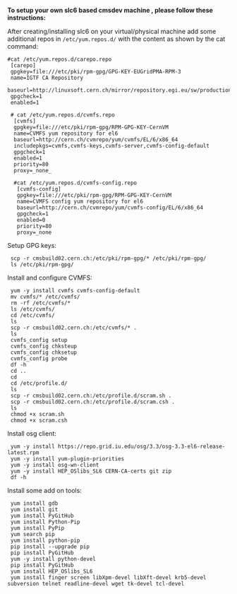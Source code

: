 <b>To setup your own slc6 based cmsdev machine , please follow these instructions:</b>   

After creating/installing slc6 on your virtual/physical machine add some additional repos in `/etc/yum.repos.d/` with the content as shown by the cat command:

    #cat /etc/yum.repos.d/carepo.repo 
     [carepo]
     gpgkey=file:///etc/pki/rpm-gpg/GPG-KEY-EUGridPMA-RPM-3
     name=IGTF CA Repository
     baseurl=http://linuxsoft.cern.ch/mirror/repository.egi.eu/sw/production/cas/1/current/
     gpgcheck=1
     enabled=1
       
     # cat /etc/yum.repos.d/cvmfs.repo 
      [cvmfs]
      gpgkey=file:///etc/pki/rpm-gpg/RPM-GPG-KEY-CernVM
      name=CVMFS yum repository for el6
      baseurl=http://cern.ch/cvmrepo/yum/cvmfs/EL/6/x86_64
      includepkgs=cvmfs,cvmfs-keys,cvmfs-server,cvmfs-config-default
      gpgcheck=1
      enabled=1
      priority=80
      proxy=_none_
      
      #cat /etc/yum.repos.d/cvmfs-config.repo 
       [cvmfs-config]
       gpgkey=file:///etc/pki/rpm-gpg/RPM-GPG-KEY-CernVM
       name=CVMFS config yum repository for el6
       baseurl=http://cern.ch/cvmrepo/yum/cvmfs-config/EL/6/x86_64
       gpgcheck=1
       enabled=0
       priority=80
       proxy=_none
       
Setup GPG keys:
    
     scp -r cmsbuild02.cern.ch:/etc/pki/rpm-gpg/* /etc/pki/rpm-gpg/
     ls /etc/pki/rpm-gpg/


Install and configure CVMFS:

     yum -y install cvmfs cvmfs-config-default
     mv cvmfs/* /etc/cvmfs/
     rm -rf /etc/cvmfs/*
     ls /etc/cvmfs/
     cd /etc/cvmfs/
     ls
     scp -r cmsbuild02.cern.ch:/etc/cvmfs/* .
     ls
     cvmfs_config setup
     cvmfs_config chksteup
     cvmfs_config chksetup
     cvmfs_config probe
     df -h
     cd ..
     cd
     cd /etc/profile.d/
     ls
     scp -r cmsbuild02.cern.ch:/etc/profile.d/scram.sh .
     scp -r cmsbuild02.cern.ch:/etc/profile.d/scram.csh .
     ls
     chmod +x scram.sh 
     chmod +x scram.csh 

Install osg client:

     yum -y install https://repo.grid.iu.edu/osg/3.3/osg-3.3-el6-release-latest.rpm
     yum -y install yum-plugin-priorities
     yum -y install osg-wn-client
     yum -y install HEP_OSlibs_SL6 CERN-CA-certs git zip
     df -h
    
   
     
Install some add on tools:


     yum install gdb
     yum install git
     yum install PyGitHub
     yum install Python-Pip
     yum install PyPip
     yum search pip
     yum install python-pip
     pip install --upgrade pip
     pip install PyGitHub
     yum -y install python-devel
     pip install PyGitHub
     yum install HEP_OSlibs_SL6
     yum install finger screen libXpm-devel libXft-devel krb5-devel subversion telnet readline-devel wget tk-devel tcl-devel
  
